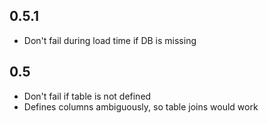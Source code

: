 ## 0.5.1
- Don't fail during load time if DB is missing

## 0.5
- Don't fail if table is not defined
- Defines columns ambiguously, so table joins would work
